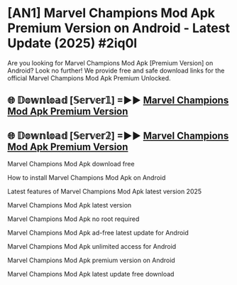 # [AN1] Marvel Champions Mod Apk Premium Version on Android - Latest Update (2025) #2iq0l

Are you looking for Marvel Champions Mod Apk [Premium Version] on Android? Look no further! We provide free and safe download links for the official Marvel Champions Mod Apk Premium Unlocked.

## 🌐 𝔻𝕠𝕨𝕟𝕝𝕠𝕒𝕕 [𝕊𝕖𝕣𝕧𝕖𝕣𝟙] =►► [Marvel Champions Mod Apk Premium Version](https://aan1.pages.dev?q=Marvel+Champions+Mod+Apk&ref=A1A)

## 🌐 𝔻𝕠𝕨𝕟𝕝𝕠𝕒𝕕 [𝕊𝕖𝕣𝕧𝕖𝕣𝟚] =►► [Marvel Champions Mod Apk Premium Version](https://aan1.pages.dev?q=Marvel+Champions+Mod+Apk&ref=A1A)

Marvel Champions Mod Apk download free

How to install Marvel Champions Mod Apk on Android

Latest features of Marvel Champions Mod Apk latest version 2025

Marvel Champions Mod Apk latest version

Marvel Champions Mod Apk no root required

Marvel Champions Mod Apk ad-free latest update for Android

Marvel Champions Mod Apk unlimited access for Android

Marvel Champions Mod Apk premium version on Android

Marvel Champions Mod Apk latest update free download